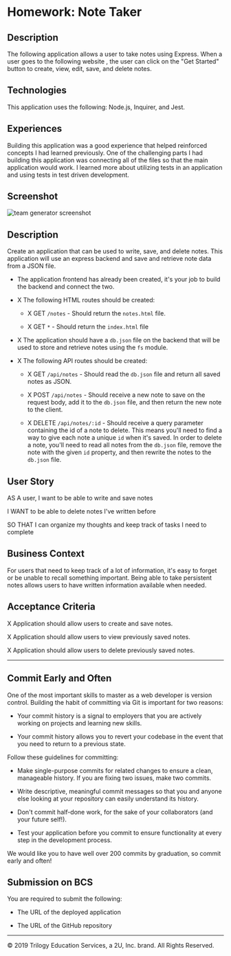 # Homework: Note Taker

## Description
The following application allows a user to take notes using Express.  When a user
goes to the following website <INSERT URL HERE>, the user can click on the "Get
Started" button to create, view, edit, save, and delete notes.


## Technologies
This application uses the following: Node.js, Inquirer, and Jest.

## Experiences
Building this application was a good experience that helped reinforced concepts I had learned previously.  One of the challenging parts I had building this 
application was connecting all of the files so that the main application would work.  I learned more about utilizing tests in an application and using tests
in test driven development.  


## Screenshot

![team generator screenshot](./Assets/team_screenshot.png)













## Description

Create an application that can be used to write, save, and delete notes. This application will use an express backend and save and retrieve note data from a JSON file.

* The application frontend has already been created, it's your job to build the backend and connect the two.

* X The following HTML routes should be created:

  * X GET `/notes` - Should return the `notes.html` file.

  * X GET `*` - Should return the `index.html` file

* X The application should have a `db.json` file on the backend that will be used to store and retrieve notes using the `fs` module.

* X The following API routes should be created:

  * X GET `/api/notes` - Should read the `db.json` file and return all saved notes as JSON.

  * X POST `/api/notes` - Should receive a new note to save on the request body, add it to the `db.json` file, and then return the new note to the client.

  * X DELETE `/api/notes/:id` - Should receive a query parameter containing the id of a note to delete. This means you'll need to find a way to give each note a unique `id` when it's saved. In order to delete a note, you'll need to read all notes from the `db.json` file, remove the note with the given `id` property, and then rewrite the notes to the `db.json` file.

## User Story

AS A user, I want to be able to write and save notes

I WANT to be able to delete notes I've written before

SO THAT I can organize my thoughts and keep track of tasks I need to complete

## Business Context

For users that need to keep track of a lot of information, it's easy to forget or be unable to recall something important. Being able to take persistent notes allows users to have written information available when needed.

## Acceptance Criteria

X Application should allow users to create and save notes.

X Application should allow users to view previously saved notes.

X Application should allow users to delete previously saved notes.

- - -

## Commit Early and Often

One of the most important skills to master as a web developer is version control. Building the habit of committing via Git is important for two reasons:

* Your commit history is a signal to employers that you are actively working on projects and learning new skills.

* Your commit history allows you to revert your codebase in the event that you need to return to a previous state.

Follow these guidelines for committing:

* Make single-purpose commits for related changes to ensure a clean, manageable history. If you are fixing two issues, make two commits.

* Write descriptive, meaningful commit messages so that you and anyone else looking at your repository can easily understand its history.

* Don't commit half-done work, for the sake of your collaborators (and your future self!).

* Test your application before you commit to ensure functionality at every step in the development process.

We would like you to have well over 200 commits by graduation, so commit early and often!

## Submission on BCS

You are required to submit the following:

* The URL of the deployed application

* The URL of the GitHub repository

- - -
© 2019 Trilogy Education Services, a 2U, Inc. brand. All Rights Reserved.
